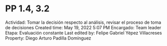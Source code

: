 # PP 1.4, 3.2

Actividad: Tomar la decisión respecto al análisis, revisar el proceso de toma de decisiones
Created time: May 19, 2022 5:07 PM
Encargado: Team leader
Etapa: Evaluación constante
Last edited by: Felipe Gabriel Yépez Villacreses
Property: Diego Arturo Padilla Domínguez